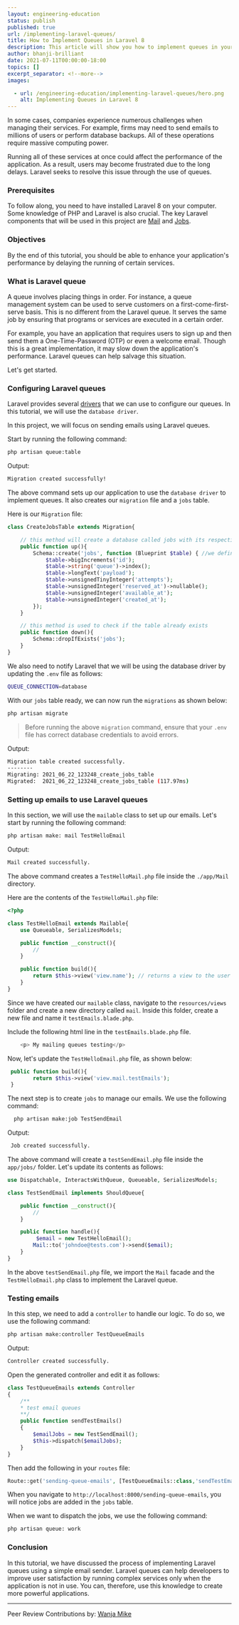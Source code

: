 ```yaml
---
layout: engineering-education
status: publish
published: true
url: /implementing-laravel-queues/
title: How to Implement Queues in Laravel 8
description: This article will show you how to implement queues in your Laravel application. Laravel queues allow you to respond to web requests quickly.
author: bhanji-brilliant
date: 2021-07-11T00:00:00-18:00
topics: []
excerpt_separator: <!--more-->
images:

  - url: /engineering-education/implementing-laravel-queues/hero.png
    alt: Implementing Queues in Laravel 8
---
```

In some cases, companies experience numerous challenges when managing their services. For example, firms may need to send emails to millions of users or perform database backups. All of these operations require massive computing power.
<!--more-->
Running all of these services at once could affect the performance of the application. As a result, users may become frustrated due to the long delays. Laravel seeks to resolve this issue through the use of queues. 

### Prerequisites
To follow along, you need to have installed Laravel 8 on your computer. Some knowledge of PHP and Laravel is also crucial. The key Laravel components that will be used in this project are [Mail](https://laravel.com/docs/8.x/mail) and [Jobs](https://laravel.com/docs/8.x/scheduling).

### Objectives
By the end of this tutorial, you should be able to enhance your application's performance by delaying the running of certain services.  

### What is Laravel queue
A queue involves placing things in order. For instance, a queue management system can be used to serve customers on a first-come-first-serve basis. This is no different from the Laravel queue. It serves the same job by ensuring that programs or services are executed in a certain order.

For example, you have an application that requires users to sign up and then send them a One-Time-Password (OTP) or even a welcome email. Though this is a great implementation, it may slow down the application's performance. Laravel queues can help salvage this situation. 

Let's get started.

### Configuring Laravel queues
Laravel provides several [drivers](https://laravel.com/docs/8.x/queues#driver-prerequisites) that we can use to configure our queues. In this tutorial, we will use the `database driver`.

In this project, we will focus on sending emails using Laravel queues.

Start by running the following command:

```bash
php artisan queue:table
```

Output:

```bash
Migration created successfully!
```

The above command sets up our application to use the `database driver` to implement queues. It also creates our `migration` file and a `jobs` table.  

Here is our `Migration` file:

```php
class CreateJobsTable extends Migration{

    // this method will create a database called jobs with its respective columns
    public function up(){
        Schema::create('jobs', function (Blueprint $table) { //we define our database columns here
            $table->bigIncrements('id');
            $table->string('queue')->index();
            $table->longText('payload');
            $table->unsignedTinyInteger('attempts');
            $table->unsignedInteger('reserved_at')->nullable();
            $table->unsignedInteger('available_at');
            $table->unsignedInteger('created_at');
        });
    }

    // this method is used to check if the table already exists
    public function down(){
        Schema::dropIfExists('jobs');
    }
}

```

We also need to notify Laravel that we will be using the database driver by updating the `.env` file as follows:  

```bash
QUEUE_CONNECTION=database
```

With our `jobs` table ready, we can now run the `migrations` as shown below:  

```bash
php artisan migrate
```

> Before running the above `migration` command, ensure that your `.env` file has correct database credentials to avoid errors.

Output:

```bash
Migration table created successfully.
--------
Migrating: 2021_06_22_123248_create_jobs_table
Migrated:  2021_06_22_123248_create_jobs_table (117.97ms)
```

### Setting up emails to use Laravel queues
In this section, we will use the `mailable` class to set up our emails. Let's start by running the following command:  

```bash
php artisan make: mail TestHelloEmail
```

Output:

```bash
Mail created successfully.
```

The above command creates a `TestHelloMail.php` file inside the `./app/Mail` directory.  

Here are the contents of the `TestHelloMail.php` file:

```php
<?php

class TestHelloEmail extends Mailable{
    use Queueable, SerializesModels;

    public function __construct(){
        //
    }

    public function build(){
        return $this->view('view.name'); // returns a view to the user
    }
}

```

Since we have created our `mailable` class, navigate to the `resources/views` folder and create a new directory called `mail`. Inside this folder, create a new file and name it `testEmails.blade.php`.

Include the following html line in the `testEmails.blade.php` file.

```php
    <p> My mailing queues testing</p>
```

Now, let's update the `TestHelloEmail.php` file, as shown below:

```php
 public function build(){
        return $this->view('view.mail.testEmails');
 }

```

The next step is to create `jobs` to manage our emails. We use the following command:  

```bash
  php artisan make:job TestSendEmail
```

Output:

```bash
 Job created successfully.
```

The above command will create a `testSendEmail.php` file inside the `app/jobs/` folder. Let's update its contents as follows:

```php
use Dispatchable, InteractsWithQueue, Queueable, SerializesModels;

class TestSendEmail implements ShouldQueue{

    public function __construct(){
        //
    }

    public function handle(){
         $email = new TestHelloEmail();
        Mail::to('johndoe@tests.com')->send($email);
    }
}
```

In the above `testSendEmail.php` file, we import the `Mail` facade and the `TestHelloEmail.php` class to implement the Laravel queue.

### Testing emails
In this step, we need to add a `controller` to handle our logic. To do so, we use the following command:  

```bash
php artisan make:controller TestQueueEmails
```

Output:

```bash
Controller created successfully.
```

Open the generated controller and edit it as follows:

```php
class TestQueueEmails extends Controller
{
    /**
    * test email queues
    **/
    public function sendTestEmails()
    {
        $emailJobs = new TestSendEmail();
        $this->dispatch($emailJobs);
    }
}

```

Then add the following in your `routes` file:

```php
Route::get('sending-queue-emails', [TestQueueEmails::class,'sendTestEmails']);
```

When you navigate to `http://localhost:8000/sending-queue-emails`, you will notice jobs are added in the `jobs` table.  

When we want to dispatch the jobs, we use the following command:

```bash
php artisan queue: work
```

### Conclusion
In this tutorial, we have discussed the process of implementing Laravel queues using a simple email sender. Laravel queues can help developers to improve user satisfaction by running complex services only when the application is not in use. You can, therefore, use this knowledge to create more powerful applications.

---
Peer Review Contributions by: [Wanja Mike](/engineering-education/content/authors/michael-barasa/)